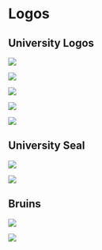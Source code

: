 # Logos
## University Logos
![](/logos/vertical-main.png)

![](/logos/vertical-main-white.png)

![](/logos/horizontal-main.png)

![](/logos/icon-main.png)

![](/logos/icon-white.png)


## University Seal
![](/logos/vertical-seal.png)

![](/logos/horizontal-seal.png)

## Bruins
![](/logos/bruins-main.png)

![](/logos/bruins-secondary.png)
